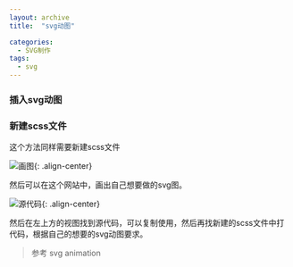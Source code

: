 ```yaml
---
layout: archive
title:  "svg动图"

categories: 
  - SVG制作
tags:
  - svg
---
```


### 插入svg动图



### 新建scss文件

这个方法同样需要新建scss文件

![画图](https://gitee.com/lishanshan33/minimal-mistakes/raw/master/images/画图.PNG){: .align-center}

然后可以在这个网站中，画出自己想要做的svg图。

![源代码](https://gitee.com/lishanshan33/minimal-mistakes/raw/master/images/源代码.PNG){: .align-center}

然后在左上方的视图找到源代码，可以复制使用，然后再找新建的scss文件中打代码，根据自己的想要的svg动图要求。

> 参考 svg animation